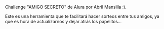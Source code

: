 Challenge "AMIGO SECRETO" de Alura por Abril Mansilla :).

Este es una herramienta que te facilitará hacer sorteos entre tus amigos, ya que es hora de actualizarnos y dejar atrás los papelitos...
